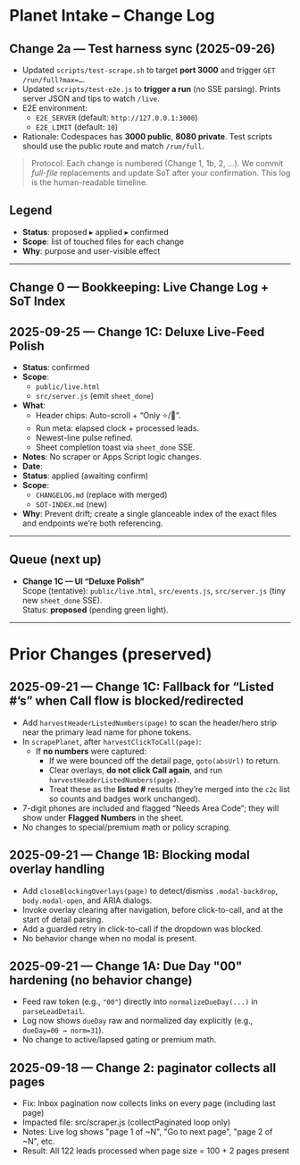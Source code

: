 # Planet Intake – Change Log

## Change 2a — Test harness sync (2025-09-26)

- Updated `scripts/test-scrape.sh` to target **port 3000** and trigger `GET /run/full?max=…`.
- Updated `scripts/test-e2e.js` to **trigger a run** (no SSE parsing). Prints server JSON and tips to watch `/live`.
- E2E environment:
  - `E2E_SERVER` (default: `http://127.0.0.1:3000`)
  - `E2E_LIMIT` (default: `10`)
- Rationale: Codespaces has **3000 public**, **8080 private**. Test scripts should use the public route and match `/run/full`.


> Protocol: Each change is numbered (Change 1, 1b, 2, …). We commit *full-file* replacements and update SoT after your confirmation. This log is the human-readable timeline.

## Legend
- **Status**: proposed ▸ applied ▸ confirmed
- **Scope**: list of touched files for each change
- **Why**: purpose and user-visible effect

---

## Change 0 — Bookkeeping: Live Change Log + SoT Index
## 2025-09-25 — Change 1C: Deluxe Live-Feed Polish
- **Status**: confirmed
- **Scope**:
  - `public/live.html`
  - `src/server.js` (emit `sheet_done`)
- **What**:
  - Header chips: Auto-scroll + “Only ⭐/🔴”.
  - Run meta: elapsed clock + processed leads.
  - Newest-line pulse refined.
  - Sheet completion toast via `sheet_done` SSE.
- **Notes**: No scraper or Apps Script logic changes.
- **Date**: <fill on commit>
- **Status**: applied (awaiting confirm)
- **Scope**:
  - `CHANGELOG.md` (replace with merged)
  - `SOT-INDEX.md` (new)
- **Why**: Prevent drift; create a single glanceable index of the exact files and endpoints we’re both referencing.

---

## Queue (next up)
- **Change 1C — UI “Deluxe Polish”**  
  Scope (tentative): `public/live.html`, `src/events.js`, `src/server.js` (tiny new `sheet_done` SSE).  
  Status: **proposed** (pending green light).

---

# Prior Changes (preserved)

## 2025-09-21 — Change 1C: Fallback for “Listed #’s” when Call flow is blocked/redirected
- Add `harvestHeaderListedNumbers(page)` to scan the header/hero strip near the primary lead name for phone tokens.
- In `scrapePlanet`, after `harvestClickToCall(page)`:
  - If **no numbers** were captured:  
    - If we were bounced off the detail page, `goto(absUrl)` to return.  
    - Clear overlays, **do not click Call again**, and run `harvestHeaderListedNumbers(page)`.
    - Treat these as the **listed #** results (they’re merged into the `c2c` list so counts and badges work unchanged).
- 7-digit phones are included and flagged “Needs Area Code”; they will show under **Flagged Numbers** in the sheet.
- No changes to special/premium math or policy scraping.

## 2025-09-21 — Change 1B: Blocking modal overlay handling
- Add `closeBlockingOverlays(page)` to detect/dismiss `.modal-backdrop`, `body.modal-open`, and ARIA dialogs.
- Invoke overlay clearing after navigation, before click-to-call, and at the start of detail parsing.
- Add a guarded retry in click-to-call if the dropdown was blocked.
- No behavior change when no modal is present.

## 2025-09-21 — Change 1A: Due Day "00" hardening (no behavior change)
- Feed raw token (e.g., `"00"`) directly into `normalizeDueDay(...)` in `parseLeadDetail`.
- Log now shows `dueDay` raw and normalized day explicitly (e.g., `dueDay=00 → norm=31`).
- No change to active/lapsed gating or premium math.

## 2025-09-18 — Change 2: paginator collects all pages
- Fix: Inbox pagination now collects links on every page (including last page)
- Impacted file: src/scraper.js (collectPaginated loop only)
- Notes: Live log shows "page 1 of ~N", "Go to next page", "page 2 of ~N", etc.
- Result: All 122 leads processed when page size = 100 + 2 pages present
